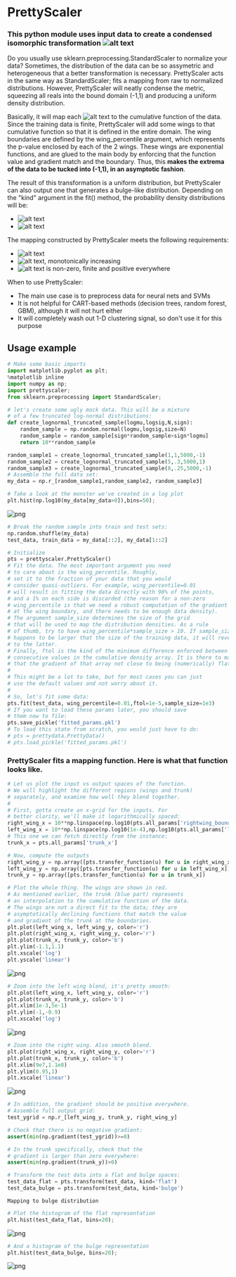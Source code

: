 # PrettyScaler

### This python module uses input data to create a condensed isomorphic transformation ![alt text](http://mathurl.com/hdprl5n.png)

Do you usually use sklearn.preprocessing.StandardScaler to normalize your data? Sometimes, the distribution of the data can be so assymetric and heterogeneous that a better transformation is necessary. PrettyScaler acts in the same way as StandardScaler; fits a mapping from raw to normalized distributions. However, PrettyScaler will neatly condense the metric, squeezing all reals into the bound domain (-1,1) and producing a uniform density distribution.

Basically, it will map each ![alt text](http://mathurl.com/go6xs4l.png) to the cumulative function of the data. Since the training data is finite, PrettyScaler will add some wings to that cumulative function so that it is defined in the entire domain. 
The wing boundaries are defined by the wing_percentile argument, which represents the p-value enclosed by each of the 2 wings. These wings are exponential functions, and are glued to the main body by enforcing that the function value and gradient match and the boundary. Thus, this **makes the extrema of the data to be tucked into (-1,1), in an asymptotic fashion**.

The result of this transformation is a uniform distribution, but PrettyScaler can also output one that generates a bulge-like distribution. Depending on the "kind" argument in the fit() method, the probability density distributions will be:
* ![alt text](http://mathurl.com/zv7az78.png)
* ![alt text](http://mathurl.com/jhu6gqh.png)

The mapping constructed by PrettyScaler meets the following requirements:
* ![alt text](http://mathurl.com/zk3ck4m.png)
* ![alt text](http://mathurl.com/zlurmyc.png), monotonically increasing
* ![alt text](http://mathurl.com/hvdh7lp.png) is non-zero, finite and positive everywhere

When to use PrettyScaler:
* The main use case is to preprocess data for neural nets and SVMs
* It is not helpful for CART-based methods (decision trees, random forest, GBM), although it will not hurt either
* It will completely wash out 1-D clustering signal, so don't use it for this purpose


## Usage example


```python
# Make some basic imports
import matplotlib.pyplot as plt;
%matplotlib inline
import numpy as np;
import prettyscaler;
from sklearn.preprocessing import StandardScaler;
```


```python
# let's create some ugly mock data. This will be a mixture
# of a few truncated log-normal distributions:
def create_lognormal_truncated_sample(logmu,logsig,N,sign):
    random_sample = np.random.normal(logmu,logsig,size=N)
    random_sample = random_sample[sign*random_sample>sign*logmu]
    return 10**random_sample

random_sample1 = create_lognormal_truncated_sample(1,1,5000,-1)
random_sample2 = create_lognormal_truncated_sample(5,.3,5000,1)
random_sample3 = create_lognormal_truncated_sample(8,.25,5000,-1)
# Assemble the full data set:
my_data = np.r_[random_sample1,random_sample2, random_sample3]
```


```python
# Take a look at the monster we've created in a log plot
plt.hist(np.log10(my_data[my_data>0]),bins=50);
```


![png](images/output_4_0.png)



```python
# Break the random sample into train and test sets:
np.random.shuffle(my_data)
test_data, train_data = my_data[::2], my_data[1::2]
```


```python
# Initialize
pts = prettyscaler.PrettyScaler()
# Fit the data. The most important argument you need
# to care about is the wing_percentile. Roughly,
# set it to the fraction of your data that you would 
# consider quasi-outliers. For example, wing_percentile=0.01 
# will result in fitting the data directly with 98% of the points,
# and a 1% on each side is discarded (the reason for a non-zero 
# wing_percentile is that we need a robust computation of the gradient
# at the wing boundary, and there needs to be enough data density). 
# The argument sample_size determines the size of the grid
# that will be used to map the distribution densities. As a rule
# of thumb, try to have wing_percentile*sample_size > 10. If sample_size
# happens to be larger that the size of the training data, it will revert
# to the latter.
# Finally, ftol is the kind of the minimum difference enforced between
# consecutive values in the cumulative density array. It is there to make sure
# that the gradient of that array not close to being (numerically) flat anywhere.
#
# This might be a lot to take, but for most cases you can just
# use the default values and not worry about it.
#
# So, let's fit some data:
pts.fit(test_data, wing_percentile=0.01,ftol=1e-5,sample_size=1e3)
# If you want to load these params later, you should save
# them now to file:
pts.save_pickle('fitted_params.pkl')
# To load this state from scratch, you would just have to do:
# pts = prettydata.PrettyData()
# pts.load_pickle('fitted_params.pkl')
```

### PrettyScaler fits a mapping function. Here is what that function looks like.


```python
# Let us plot the input vs output spaces of the function. 
# We will highlight the different regions (wings and trunk)
# separately, and examine how well they blend together.
#
# First, gotta create an x-grid for the inputs. For
# better clarity, we'll make it logarithmically spaced:
right_wing_x = 10**np.linspace(np.log10(pts.all_params['rightwing_boundary_value']),np.log10(1e9),100)
left_wing_x = 10**np.linspace(np.log10(1e-4),np.log10(pts.all_params['leftwing_boundary_value']),100)
# This one we can fetch directly from the instance:
trunk_x = pts.all_params['trunk_x']

# Now, compute the outputs
right_wing_y = np.array([pts.transfer_function(u) for u in right_wing_x])
left_wing_y = np.array([pts.transfer_function(u) for u in left_wing_x])
trunk_y = np.array([pts.transfer_function(u) for u in trunk_x])

# Plot the whole thing. The wings are shown in red. 
# As mentioned earlier, the trunk (blue part) represents
# an interpolation to the cumulative function of the data. 
# The wings are not a direct fit to the data; they are 
# asymptotically declining functions that match the value
# and gradient of the trunk at the boundaries.
plt.plot(left_wing_x, left_wing_y, color='r')
plt.plot(right_wing_x, right_wing_y, color='r')
plt.plot(trunk_x, trunk_y, color='b')
plt.ylim(-1.1,1.1)
plt.xscale('log')
plt.yscale('linear')
```


![png](images/output_8_0.png)



```python
# Zoom into the left wing blend, it's pretty smooth:
plt.plot(left_wing_x, left_wing_y, color='r')
plt.plot(trunk_x, trunk_y, color='b')
plt.xlim(1e-3,5e-1)
plt.ylim(-1,-0.9)
plt.xscale('log')
```


![png](images/output_9_0.png)



```python
# Zoom into the right wing. Also smooth blend.
plt.plot(right_wing_x, right_wing_y, color='r')
plt.plot(trunk_x, trunk_y, color='b')
plt.xlim(9e7,1.1e8)
plt.ylim(0.95,1)
plt.xscale('linear')
```


![png](images/output_10_0.png)



```python
# In addition, the gradient should be positive everywhere. 
# Assemble full output grid:
test_ygrid = np.r_[left_wing_y, trunk_y, right_wing_y]

# Check that there is no negative gradient:
assert(min(np.gradient(test_ygrid))>=0)

# In the trunk specifically, check that the
# gradient is larger than zero everywhere:
assert(min(np.gradient(trunk_y))>0)
```


```python
# Transform the test data into a flat and bulge spaces:
test_data_flat = pts.transform(test_data, kind='flat')
test_data_bulge = pts.transform(test_data, kind='bulge')
```

    Mapping to bulge distribution



```python
# Plot the histogram of the flat representation
plt.hist(test_data_flat, bins=20);
```


![png](images/output_13_0.png)



```python
# And a histogram of the bulge representation
plt.hist(test_data_bulge, bins=20);
```


![png](images/output_14_0.png)

